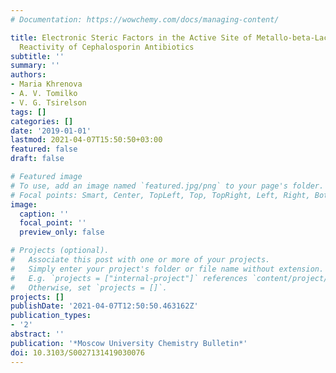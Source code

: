 ```yaml
---
# Documentation: https://wowchemy.com/docs/managing-content/

title: Electronic Steric Factors in the Active Site of Metallo-beta-Lactamase and
  Reactivity of Cephalosporin Antibiotics
subtitle: ''
summary: ''
authors:
- Maria Khrenova
- A. V. Tomilko
- V. G. Tsirelson
tags: []
categories: []
date: '2019-01-01'
lastmod: 2021-04-07T15:50:50+03:00
featured: false
draft: false

# Featured image
# To use, add an image named `featured.jpg/png` to your page's folder.
# Focal points: Smart, Center, TopLeft, Top, TopRight, Left, Right, BottomLeft, Bottom, BottomRight.
image:
  caption: ''
  focal_point: ''
  preview_only: false

# Projects (optional).
#   Associate this post with one or more of your projects.
#   Simply enter your project's folder or file name without extension.
#   E.g. `projects = ["internal-project"]` references `content/project/deep-learning/index.md`.
#   Otherwise, set `projects = []`.
projects: []
publishDate: '2021-04-07T12:50:50.463162Z'
publication_types:
- '2'
abstract: ''
publication: '*Moscow University Chemistry Bulletin*'
doi: 10.3103/S0027131419030076
---
```

